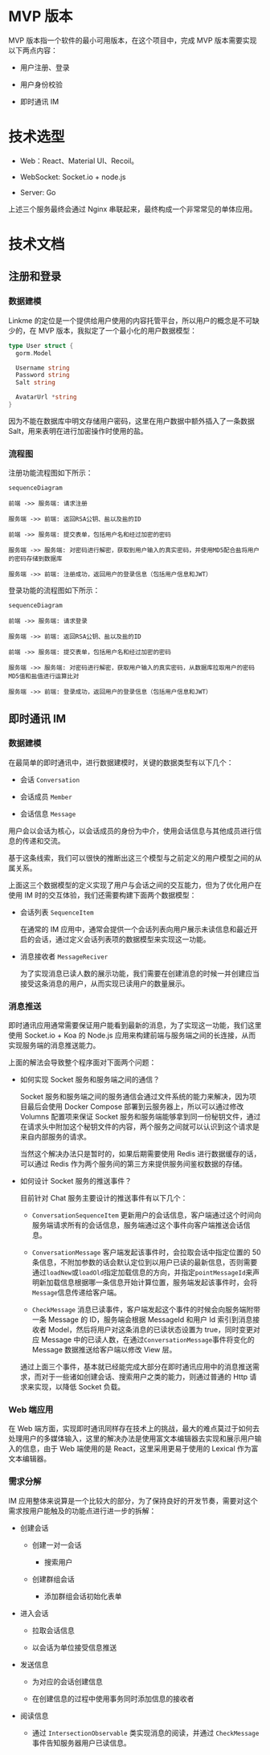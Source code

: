 # MVP 版本

MVP 版本指一个软件的最小可用版本，在这个项目中，完成 MVP 版本需要实现以下两点内容：

- 用户注册、登录

- 用户身份校验

- 即时通讯 IM

# 技术选型

- Web：React、Material UI、Recoil。

- WebSocket: Socket.io + node.js

- Server: Go

上述三个服务最终会通过 Nginx 串联起来，最终构成一个非常常见的单体应用。

# 技术文档

## 注册和登录

### 数据建模

Linkme 的定位是一个提供给用户使用的内容托管平台，所以用户的概念是不可缺少的，在 MVP 版本，我拟定了一个最小化的用户数据模型：

```go
type User struct {
  gorm.Model

  Username string
  Password string
  Salt string

  AvatarUrl *string
}
```

因为不能在数据库中明文存储用户密码，这里在用户数据中额外插入了一条数据 Salt，用来表明在进行加密操作时使用的盐。

### 流程图

注册功能流程图如下所示：

```mermaid
sequenceDiagram

前端 ->> 服务端: 请求注册

服务端 ->> 前端: 返回RSA公钥、盐以及盐的ID

前端 ->> 服务端: 提交表单，包括用户名和经过加密的密码

服务端 ->> 服务端: 对密码进行解密，获取到用户输入的真实密码，并使用MD5配合盐将用户的密码存储到数据库

服务端 ->> 前端: 注册成功，返回用户的登录信息（包括用户信息和JWT）

```

登录功能的流程图如下所示：

```mermaid
sequenceDiagram

前端 ->> 服务端: 请求登录

服务端 ->> 前端: 返回RSA公钥、盐以及盐的ID

前端 ->> 服务端: 提交表单，包括用户名和经过加密的密码

服务端 ->> 服务端: 对密码进行解密，获取用户输入的真实密码，从数据库拉取用户的密码MD5值和盐值进行运算比对

服务端 ->> 前端: 登录成功，返回用户的登录信息（包括用户信息和JWT）

```

## 即时通讯 IM

### 数据建模

在最简单的即时通讯中，进行数据建模时，关键的数据类型有以下几个：

- 会话 `Conversation`

- 会话成员 `Member`

- 会话信息 `Message`

用户会以会话为核心，以会话成员的身份为中介，使用会话信息与其他成员进行信息的传递和交流。

基于这条线索，我们可以很快的推断出这三个模型与之前定义的用户模型之间的从属关系。

上面这三个数据模型的定义实现了用户与会话之间的交互能力，但为了优化用户在使用 IM 时的交互体验，我们还需要构建下面两个数据模型：

- 会话列表 `SequenceItem`

  在通常的 IM 应用中，通常会提供一个会话列表向用户展示未读信息和最近开启的会话，通过定义会话列表项的数据模型来实现这一功能。

- 消息接收者 `MessageReciver`

  为了实现消息已读人数的展示功能，我们需要在创建消息的时候一并创建应当接受这条消息的用户，从而实现已读用户的数量展示。

### 消息推送

即时通讯应用通常需要保证用户能看到最新的消息，为了实现这一功能，我们这里使用 Socket.io + Koa 的 Node.js 应用来构建前端与服务端之间的长连接，从而实现服务端的消息推送能力。

上面的解法会导致整个程序面对下面两个问题：

- 如何实现 Socket 服务和服务端之间的通信？

  Socket 服务和服务端之间的服务通信会通过文件系统的能力来解决，因为项目最后会使用 Docker Compose 部署到云服务器上，所以可以通过修改 Volumns 配置项来保证 Socket 服务和服务端能够拿到同一份秘钥文件，通过在请求头中附加这个秘钥文件的内容，两个服务之间就可以认识到这个请求是来自内部服务的请求。

  当然这个解决办法只是暂时的，如果后期需要使用 Redis 进行数据缓存的话，可以通过 Redis 作为两个服务间的第三方来提供服务间鉴权数据的存储。

- 如何设计 Socket 服务的推送事件？

  目前针对 Chat 服务主要设计的推送事件有以下几个：

  - `ConversationSequenceItem` 更新用户的会话信息，客户端通过这个时间向服务端请求所有的会话信息，服务端通过这个事件向客户端推送会话信息。

  - `ConversationMessage` 客户端发起该事件时，会拉取会话中指定位置的 50 条信息，不附加参数的话会默认定位到以用户已读的最新信息，否则需要通过`loadNew`或`loadOld`指定加载信息的方向，并指定`pointMessageId`来声明新加载信息根据哪一条信息开始计算位置，服务端发起该事件时，会将`Message`信息传递给客户端。

  - `CheckMessage` 消息已读事件，客户端发起这个事件的时候会向服务端附带一条 Message 的 ID，服务端会根据 MessageId 和用户 Id 索引到消息接收者 Model，然后将用户对这条消息的已读状态设置为 true，同时变更对应 Message 中的已读人数，在通过`ConversationMessage`事件将变化的 Message 数据推送给客户端以修改 View 层。

  通过上面三个事件，基本就已经能完成大部分在即时通讯应用中的消息推送需求，而对于一些诸如创建会话、搜索用户之类的能力，则通过普通的 Http 请求来实现，以降低 Socket 负载。

### Web 端应用

在 Web 端方面，实现即时通讯同样存在技术上的挑战，最大的难点莫过于如何去处理用户的多媒体输入，这里的解决办法是使用富文本编辑器去实现和展示用户输入的信息，由于 Web 端使用的是 React，这里采用更易于使用的 Lexical 作为富文本编辑器。

### 需求分解

IM 应用整体来说算是一个比较大的部分，为了保持良好的开发节奏，需要对这个需求按用户能触及的功能点进行进一步的拆解：

- 创建会话

  - 创建一对一会话

    - 搜索用户

  - 创建群组会话

    - 添加群组会话初始化表单

- 进入会话

  - 拉取会话信息

  - 以会话为单位接受信息推送

- 发送信息

  - 为对应的会话创建信息

  - 在创建信息的过程中使用事务同时添加信息的接收者

- 阅读信息

  - 通过 `IntersectionObservable` 类实现消息的阅读，并通过 `CheckMessage` 事件告知服务器用户已读信息。
